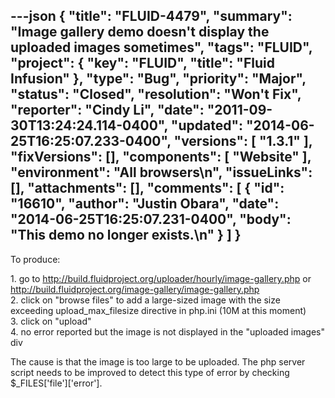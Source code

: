---json
{
  "title": "FLUID-4479",
  "summary": "Image gallery demo doesn't display the uploaded images sometimes",
  "tags": "FLUID",
  "project": {
    "key": "FLUID",
    "title": "Fluid Infusion"
  },
  "type": "Bug",
  "priority": "Major",
  "status": "Closed",
  "resolution": "Won't Fix",
  "reporter": "Cindy Li",
  "date": "2011-09-30T13:24:24.114-0400",
  "updated": "2014-06-25T16:25:07.233-0400",
  "versions": [
    "1.3.1"
  ],
  "fixVersions": [],
  "components": [
    "Website"
  ],
  "environment": "All browsers\n",
  "issueLinks": [],
  "attachments": [],
  "comments": [
    {
      "id": "16610",
      "author": "Justin Obara",
      "date": "2014-06-25T16:25:07.231-0400",
      "body": "This demo no longer exists.\n"
    }
  ]
}
---
To produce:

1\. go to <http://build.fluidproject.org/uploader/hourly/image-gallery.php> or <http://build.fluidproject.org/image-gallery/image-gallery.php>\
2\. click on "browse files" to add a large-sized image with the size exceeding upload\_max\_filesize directive in php.ini (10M at this moment)\
3\. click on "upload"\
4\. no error reported but the image is not displayed in the "uploaded images" div

The cause is that the image is too large to be uploaded. The php server script needs to be improved to detect this type of error by checking $\_FILES\['file']\['error'].

        